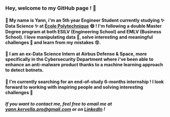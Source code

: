 ### Hey, welcome to my GitHub page ! 👋

#### 💬 My name is Yann, i'm an 5th year Engineer Student currently studying ✨ Data Science ✨ at [École Polytechnique](https://www.polytechnique.edu/en) :smile: ! I'm following a double Master Degree program at both ESILV (Engineering School) and EMLV (Business School). I love manipulating data :triumph:, solve interesting and meaningful challenges 🌱 and learn from my mistakes :dizzy_face:. 

#### 👯 I am an ex-Data Science Intern at Airbus Defense & Space, more specifically in the Cybersecurity Department where i've been able to enhance an anti-malware product thanks to a machine learning approach to detect botnets.

#### 🔭 I'm currently searching for an end-of-study 6-months internship ! I look forward to working with inspiring people and solving interesting challenges :muscle:

##### If you want to contact me, feel free to email me at yann.kervella.pro@gmail.com or on [LinkedIn](https://www.linkedin.com/in/yannkervella/) !
